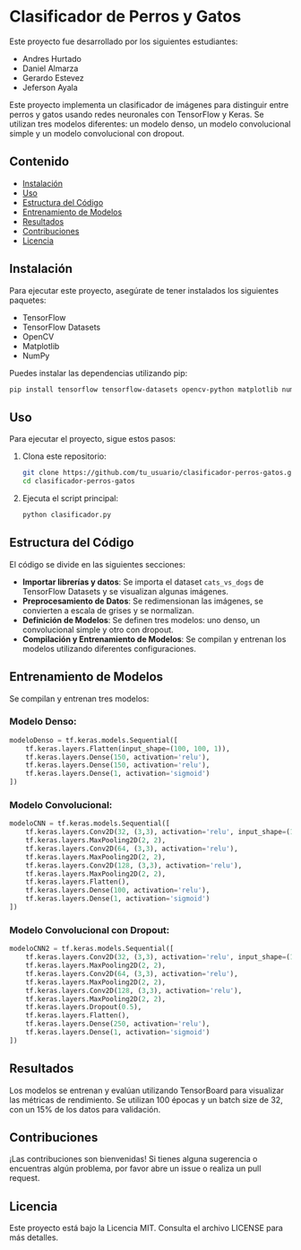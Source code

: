 # Clasificador de Perros y Gatos

Este proyecto fue desarrollado por los siguientes estudiantes:
- Andres Hurtado
- Daniel Almarza
- Gerardo Estevez
- Jeferson Ayala

Este proyecto implementa un clasificador de imágenes para distinguir entre perros y gatos usando redes neuronales con TensorFlow y Keras. Se utilizan tres modelos diferentes: un modelo denso, un modelo convolucional simple y un modelo convolucional con dropout.

## Contenido
- [Instalación](#instalación)
- [Uso](#uso)
- [Estructura del Código](#estructura-del-código)
- [Entrenamiento de Modelos](#entrenamiento-de-modelos)
- [Resultados](#resultados)
- [Contribuciones](#contribuciones)
- [Licencia](#licencia)

## Instalación
Para ejecutar este proyecto, asegúrate de tener instalados los siguientes paquetes:

- TensorFlow
- TensorFlow Datasets
- OpenCV
- Matplotlib
- NumPy

Puedes instalar las dependencias utilizando pip:

```bash
pip install tensorflow tensorflow-datasets opencv-python matplotlib numpy
```

## Uso
Para ejecutar el proyecto, sigue estos pasos:

1. Clona este repositorio:
   ```bash
   git clone https://github.com/tu_usuario/clasificador-perros-gatos.git
   cd clasificador-perros-gatos
   ```

2. Ejecuta el script principal:
   ```bash
   python clasificador.py
   ```

## Estructura del Código
El código se divide en las siguientes secciones:

- **Importar librerías y datos**: Se importa el dataset `cats_vs_dogs` de TensorFlow Datasets y se visualizan algunas imágenes.
- **Preprocesamiento de Datos**: Se redimensionan las imágenes, se convierten a escala de grises y se normalizan.
- **Definición de Modelos**: Se definen tres modelos: uno denso, un convolucional simple y otro con dropout.
- **Compilación y Entrenamiento de Modelos**: Se compilan y entrenan los modelos utilizando diferentes configuraciones.

## Entrenamiento de Modelos
Se compilan y entrenan tres modelos:

### Modelo Denso:
```python
modeloDenso = tf.keras.models.Sequential([
    tf.keras.layers.Flatten(input_shape=(100, 100, 1)),
    tf.keras.layers.Dense(150, activation='relu'),
    tf.keras.layers.Dense(150, activation='relu'),
    tf.keras.layers.Dense(1, activation='sigmoid')
])
```

### Modelo Convolucional:
```python
modeloCNN = tf.keras.models.Sequential([
    tf.keras.layers.Conv2D(32, (3,3), activation='relu', input_shape=(100, 100, 1)),
    tf.keras.layers.MaxPooling2D(2, 2),
    tf.keras.layers.Conv2D(64, (3,3), activation='relu'),
    tf.keras.layers.MaxPooling2D(2, 2),
    tf.keras.layers.Conv2D(128, (3,3), activation='relu'),
    tf.keras.layers.MaxPooling2D(2, 2),
    tf.keras.layers.Flatten(),
    tf.keras.layers.Dense(100, activation='relu'),
    tf.keras.layers.Dense(1, activation='sigmoid')
])
```

### Modelo Convolucional con Dropout:
```python
modeloCNN2 = tf.keras.models.Sequential([
    tf.keras.layers.Conv2D(32, (3,3), activation='relu', input_shape=(100, 100, 1)),
    tf.keras.layers.MaxPooling2D(2, 2),
    tf.keras.layers.Conv2D(64, (3,3), activation='relu'),
    tf.keras.layers.MaxPooling2D(2, 2),
    tf.keras.layers.Conv2D(128, (3,3), activation='relu'),
    tf.keras.layers.MaxPooling2D(2, 2),
    tf.keras.layers.Dropout(0.5),
    tf.keras.layers.Flatten(),
    tf.keras.layers.Dense(250, activation='relu'),
    tf.keras.layers.Dense(1, activation='sigmoid')
])
```

## Resultados
Los modelos se entrenan y evalúan utilizando TensorBoard para visualizar las métricas de rendimiento. Se utilizan 100 épocas y un batch size de 32, con un 15% de los datos para validación.

## Contribuciones
¡Las contribuciones son bienvenidas! Si tienes alguna sugerencia o encuentras algún problema, por favor abre un issue o realiza un pull request.

## Licencia
Este proyecto está bajo la Licencia MIT. Consulta el archivo LICENSE para más detalles.
